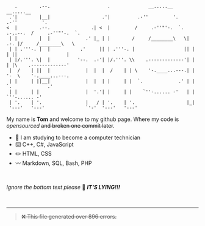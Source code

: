 
```                              
   .        .--.                     .              __.....__                   __.....__      
 .'|        |__|                   .'|          .-''         '.             .-''         '.    
<  |        .--.               .| <  |         /     .-''"'-.  `. .-,.--.  /     .-''"'-.  `.  
 | |        |  |             .' |_ | |        /     /________\   \|  .-. |/     /________\   \ 
 | | .'''-. |  |           .'     || | .'''-. |                  || |  | ||                  | 
 | |/.'''. \|  |          '--.  .-'| |/.'''. \\    .-------------'| |  | |\    .-------------' 
 |  /    | ||  |             |  |  |  /    | | \    '-.____...---.| |  '-  \    '-.____...---. 
 | |     | ||__|             |  |  | |     | |  `.             .' | |       `.             .'  
 | |     | |                 |  '.'| |     | |    `''-...... -'   | |         `''-...... -'    
 | '.    | '.                |   / | '.    | '.                   |_|                          
 '---'   '---'               `'-'  '---'   '---'                                               
```
My name is **Tom** and welcome to my github page. Where my code is *opensourced* ~~and broken one commit later~~.
- 🏫 I am studying to become a computer technician
- ⌨️ C++, C#, JavaScript
- ✏️ HTML, CSS
- 〰️ Markdown, SQL, Bash, PHP
<br>

*Ignore the bottom text please* 🥺 ***IT'S LYING!!!*** 

<br>

---

 > ~~❌ This file generated over 896 errors.~~
